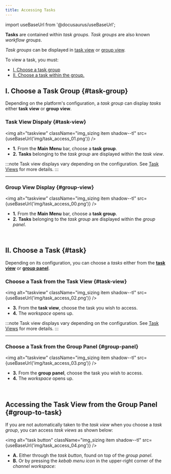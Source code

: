 ```yaml
---
title: Accessing Tasks
---
```

import useBaseUrl from '@docusaurus/useBaseUrl'; 

**Tasks** are contained within _task groups_. _Task groups_ are also known _workflow groups_.

_Task groups_ can be displayed in [task view](/docs/documentation/client/tasks/taskview) or [group view](/docs/documentation/client/tasks/group_view).


To view a task, you must:
- [I. Choose a task group](#task-group)
- [II. Choose a task within the group.](#task)

## I. Choose a Task Group {#task-group}
Depending on the platform's configuration, a _task group_ can display _tasks_ either **task view** or **group view**.

<div className="alert alert--secondary">

### Task View Dispaly {#task-view}

<img alt="taskview" className="img_sizing item shadow--tl" src={useBaseUrl('img/task_access_01.png')} />
<br/>

<div className="margin margin-left--lg">

- **<span className="badge badge--danger">1.</span>** From the **Main Menu** bar, choose a **task group**.
- **<span className="badge badge--danger">2.</span>** **Tasks** belonging to the _task group_ are displayed within the _task view_.

</div>

:::note
Task view displays vary depending on the configuration. See [Task Views](/docs/documentation/client/tasks/taskview) for more details.
:::

---

### Group View Display {#group-view}

<img alt="taskview" className="img_sizing item shadow--tl" src={useBaseUrl('img/task_access_00.png')} />
<br/>

<div className="margin margin-left--lg">

- **<span className="badge badge--danger">1.</span>** From the **Main Menu** bar, choose a **task group**.
- **<span className="badge badge--danger">2.</span>** **Tasks** belonging to the _task group_ are displayed within the _group panel_.

</div>
</div>
<br/>

## II. Choose a Task {#task}

Depending on its configuration, you can choose a _tasks_ either from the [**task view**](#task-view) or [**group panel**](#group-panel).

<div className="alert alert--secondary">

### Choose a Task from the Task View {#task-view}

<img alt="taskview" className="img_sizing item shadow--tl" src={useBaseUrl('img/task_access_02.png')} />
<br/>

<div className="margin margin-left--lg">

- **<span className="badge badge--danger">3.</span>** From the **task view**, choose the task you wish to access.
- **<span className="badge badge--danger">4.</span>** The _workspace_ opens up.

</div>

:::note
Task view displays vary depending on the configuration. See [Task Views](/docs/documentation/client/tasks/taskview) for more details.
:::

---

### Choose a Task from the Group Panel {#group-panel}

<img alt="taskview" className="img_sizing item shadow--tl" src={useBaseUrl('img/task_access_03.png')} />
<br/>

<div className="margin margin-left--lg">

- **<span className="badge badge--danger">3.</span>** From the **group panel**, choose the task you wish to access.
- **<span className="badge badge--danger">4.</span>** The _workspace_ opens up.

</div>


</div>
<br/>

## Accessing the Task View from the Group Panel {#group-to-task}
If you are not automatically taken to the _task view_ when you choose a _task group_, you can access _task views_ as shown below: 


<img alt="task button" className="img_sizing item shadow--tl" src={useBaseUrl('img/task_access_04.png')} />
<br/>

- **<span className="badge badge--danger">A.</span>** Either through the _task button_, found on top of the _group panel_.  
- **<span className="badge badge--danger">B.</span>** Or by pressing the _kebab menu icon_ in the upper-right corner of the _channel workspace_:  
